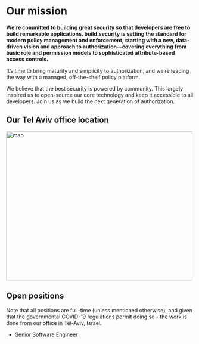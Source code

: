 
# Our mission
**We’re committed to building great security so that developers are free to build remarkable applications.
build.security is setting the standard for modern policy management and enforcement, starting with a new, data-driven vision and approach to authorization—covering everything from basic role and permission models to sophisticated attribute-based access controls.**

It’s time to bring maturity and simplicity to authorization, and we’re leading the way with a managed, off-the-shelf policy platform.

We believe that the best security is powered by community. This largely inspired us to open-source our core technology and keep it accessible to all developers. Join us as we build the next generation of authorization.


## Our Tel Aviv office location
<img src="https://github.com/build-security/jobs/blob/main/map.png" alt="map" height="400" width="500"/>


## Open positions
Note that all positions are full-time (unless mentioned otherwise), and given that the governmental COVID-19 regulations permit doing so - the work is done from our office in Tel-Aviv, Israel.

* [Senior Software Engineer](senior-engineer.md)
